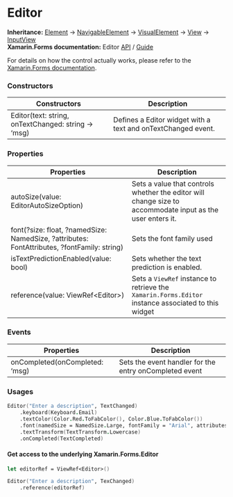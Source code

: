 # Editor

**Inheritance:** [Element](https://docs.fabulous.dev/v2/api/controls/element/) -> [NavigableElement](https://docs.fabulous.dev/v2/api/navigable-element/) -> [VisualElement](https://docs.fabulous.dev/v2/api/visual-element/) -> [View](https://docs.fabulous.dev/v2/api/view/) -> [InputView](https://docs.fabulous.dev/v2/api/controls/input-view/)\
**Xamarin.Forms documentation:** Editor [API](https://docs.microsoft.com/en-us/dotnet/api/xamarin.forms.editor) / [Guide](https://docs.microsoft.com/en-us/xamarin/xamarin-forms/user-interface/text/editor)

For details on how the control actually works, please refer to the [Xamarin.Forms documentation](https://docs.microsoft.com/en-us/xamarin/xamarin-forms/user-interface/text/editor).

### Constructors&#x20;

| Constructors                                        | Description                                                  |
| --------------------------------------------------- | ------------------------------------------------------------ |
| Editor(text: string, onTextChanged: string -> ‘msg) | Defines a Editor widget with a text and onTextChanged event. |

### Properties&#x20;

| Properties                                                                                  | Description                                                                                                |
| ------------------------------------------------------------------------------------------- | ---------------------------------------------------------------------------------------------------------- |
| autoSize(value: EditorAutoSizeOption)                                                       | Sets a value that controls whether the editor will change size to accommodate input as the user enters it. |
| font(?size: float, ?namedSize: NamedSize, ?attributes: FontAttributes, ?fontFamily: string) | Sets the font family used                                                                                  |
| isTextPredictionEnabled(value: bool)                                                        | Sets whether the text prediction is enabled.                                                               |
| reference(value: ViewRef\<Editor>)                                                          | Sets a `ViewRef` instance to retrieve the `Xamarin.Forms.Editor` instance associated to this widget        |

### Events&#x20;

| Properties                     | Description                                            |
| ------------------------------ | ------------------------------------------------------ |
| onCompleted(onCompleted: ‘msg) | Sets the event handler for the entry onCompleted event |

### Usages&#x20;

```fsharp
Editor("Enter a description", TextChanged)
    .keyboard(Keyboard.Email)
    .textColor(Color.Red.ToFabColor(), Color.Blue.ToFabColor())
    .font(namedSize = NamedSize.Large, fontFamily = "Arial", attributes = FontAttributes.Bold)
    .textTransform(TextTransform.Lowercase)
    .onCompleted(TextCompleted)
```

#### Get access to the underlying Xamarin.Forms.Editor&#x20;

```fsharp
let editorRef = ViewRef<Editor>()

Editor("Enter a description", TexChanged)
    .reference(editorRef)
```
